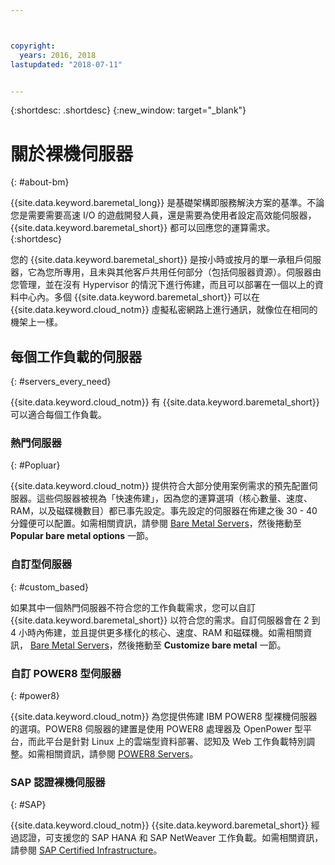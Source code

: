 ```yaml
---



copyright:
  years: 2016, 2018
lastupdated: "2018-07-11"


---
```


{:shortdesc: .shortdesc}
{:new_window: target="_blank"}

# 關於裸機伺服器
{: #about-bm}

{{site.data.keyword.baremetal_long}} 是基礎架構即服務解決方案的基準。不論您是需要需要高速 I/O 的遊戲開發人員，還是需要為使用者設定高效能伺服器，{{site.data.keyword.baremetal_short}} 都可以回應您的運算需求。
{:shortdesc}

您的 {{site.data.keyword.baremetal_short}} 是按小時或按月的單一承租戶伺服器，它為您所專用，且未與其他客戶共用任何部分（包括伺服器資源）。伺服器由您管理，並在沒有 Hypervisor 的情況下進行佈建，而且可以部署在一個以上的資料中心內。多個 {{site.data.keyword.baremetal_short}} 可以在 {{site.data.keyword.cloud_notm}} 虛擬私密網路上進行通訊，就像位在相同的機架上一樣。 

## 每個工作負載的伺服器
{: #servers_every_need}

{{site.data.keyword.cloud_notm}} 有 {{site.data.keyword.baremetal_short}} 可以適合每個工作負載。 

### 熱門伺服器
{: #Popluar}

{{site.data.keyword.cloud_notm}} 提供符合大部分使用案例需求的預先配置伺服器。這些伺服器被視為「快速佈建」，因為您的運算選項（核心數量、速度、RAM，以及磁碟機數目）都已事先設定。事先設定的伺服器在佈建之後 30 - 40 分鐘便可以配置。如需相關資訊，請參閱 [Bare Metal Servers](https://www.ibm.com/cloud/bare-metal-servers)，然後捲動至 **Popular bare metal options** 一節。

### 自訂型伺服器
{: #custom_based}

如果其中一個熱門伺服器不符合您的工作負載需求，您可以自訂 {{site.data.keyword.baremetal_short}} 以符合您的需求。自訂伺服器會在 2 到 4 小時內佈建，並且提供更多樣化的核心、速度、RAM 和磁碟機。如需相關資訊， [Bare Metal Servers](https://www.ibm.com/cloud/bare-metal-servers)，然後捲動至 **Customize bare metal** 一節。

### 自訂 POWER8 型伺服器
{: #power8}

{{site.data.keyword.cloud_notm}} 為您提供佈建 IBM POWER8 型裸機伺服器的選項。POWER8 伺服器的建置是使用 POWER8 處理器及 OpenPower 型平台，而此平台是針對 Linux 上的雲端型資料部署、認知及 Web 工作負載特別調整。如需相關資訊，請參閱 [POWER8 Servers](https://www.ibm.com/cloud/bare-metal-servers/power)。

### SAP 認證裸機伺服器
{: #SAP}

{{site.data.keyword.cloud_notm}} {{site.data.keyword.baremetal_short}} 經過認證，可支援您的 SAP HANA 和 SAP NetWeaver 工作負載。如需相關資訊，請參閱 [SAP Certified Infrastructure](https://www.ibm.com/cloud/bare-metal-servers/sap)。
